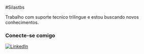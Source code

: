 #Silastbs

Trabalho com suporte tecnico trilingue e estou buscando novos conhecimentos.

### Conecte-se comigo
[![LinkedIn](https://img.shields.io/badge/LinkedIn-000?style=for-the-badge&logo=linkedin&logoColor=0E76A8)](www.linkedin.com/in/silas-schiotti-7baab515)